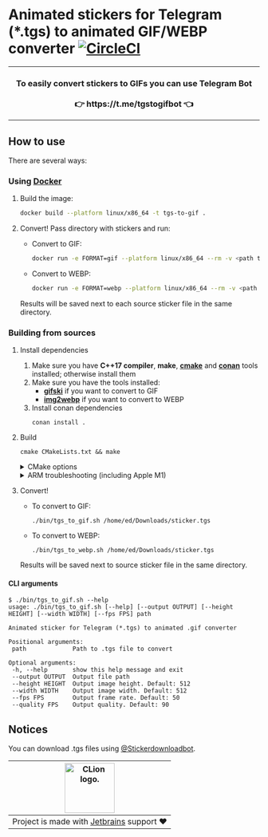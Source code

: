 # Animated stickers for Telegram (*.tgs) to animated GIF/WEBP converter [![CircleCI](https://circleci.com/gh/ed-asriyan/tgs-to-gif/tree/master.svg?style=svg)](https://circleci.com/gh/ed-asriyan/tgs-to-gif/tree/master)

<hr/>
<h3 align="center">
To easily convert stickers to GIFs you can use Telegram Bot</br></br>👉 https://t.me/tgstogifbot 👈
</h3>
<hr/>

## How to use
There are several ways:

### Using [Docker](https://www.docker.com/)
1. Build the image:
    ```bash
    docker build --platform linux/x86_64 -t tgs-to-gif .
    ```

2. Convert! Pass directory with stickers and run:
   - Convert to GIF:
     ```bash
     docker run -e FORMAT=gif --platform linux/x86_64 --rm -v <path to directory with stickers>:/source tgs-to-gif
     ```
   - Convert to WEBP:
     ```bash
     docker run -e FORMAT=webp --platform linux/x86_64 --rm -v <path to directory with stickers>:/source tgs-to-gif
     ```
   Results will be saved next to each source sticker file in the same directory.

### Building from sources
1. Install dependencies
    1. Make sure you have **C++17 compiler**, **make**, **[cmake](https://cmake.org)** and **[conan](https://conan.io)** tools installed; otherwise install them
    2. Make sure you have the tools installed:
       - **[gifski](https://gif.ski)** if you want to convert to GIF
       - **[img2webp](https://developers.google.com/speed/webp/docs/img2webp)** if you want to convert to WEBP
    3. Install conan dependencies
       ```terminal
       conan install .
       ```
2. Build
   ```terminal
   cmake CMakeLists.txt && make
   ```
   <details>
       <summary>CMake options</summary>
       <code>TGS_TO_PNG_STATIC_LINKING</code>: enable static linking. Default value: <code>OFF</code> if OS is darwin; otherwise <code>ON</code>

       cmake -DTGS_TO_PNG_STATIC_LINKING=ON CMakeLists.txt && make
       
       cmake -DTGS_TO_PNG_STATIC_LINKING=OFF CMakeLists.txt && make
   </details>
   <details>
       <summary>ARM troubleshooting (including Apple M1)</summary>
       Run the following command and try again:
   
       echo '#if defined(__ARM_NEON__)
   
       #include "vdrawhelper.h"
    
       void memfill32(uint32_t *dest, uint32_t value, int length)
       {
           memset(dest, value, length);
       }
   
       static void color_SourceOver(uint32_t *dest, int length, uint32_t color, uint32_t alpha)
       {
           int ialpha, i;

           if (alpha != 255) color = BYTE_MUL(color, alpha);
           ialpha = 255 - vAlpha(color);
           for (i = 0; i < length; ++i) dest[i] = color + BYTE_MUL(dest[i], ialpha);
       }
   
       void RenderFuncTable::neon()
       {
           updateColor(BlendMode::Src , color_SourceOver);
       }
       #endif
       ' > lib/src/rlottie/src/vector/vdrawhelper_neon.cpp
    </details>
3. Convert!
   - To convert to GIF: 
     ```terminal
     ./bin/tgs_to_gif.sh /home/ed/Downloads/sticker.tgs
     ```
   - To convert to WEBP: 
     ```terminal
     ./bin/tgs_to_webp.sh /home/ed/Downloads/sticker.tgs
     ```
   Results will be saved next to source sticker file in the same directory.

#### CLI arguments
```terminal
$ ./bin/tgs_to_gif.sh --help 
usage: ./bin/tgs_to_gif.sh [--help] [--output OUTPUT] [--height HEIGHT] [--width WIDTH] [--fps FPS] path

Animated sticker for Telegram (*.tgs) to animated .gif converter

Positional arguments:
 path             Path to .tgs file to convert

Optional arguments:
 -h, --help       show this help message and exit
 --output OUTPUT  Output file path
 --height HEIGHT  Output image height. Default: 512
 --width WIDTH    Output image width. Default: 512
 --fps FPS        Output frame rate. Default: 50
 --quality FPS    Output quality. Default: 90
```

## Notices
You can download .tgs files using [@Stickerdownloadbot](https://t.me/Stickerdownloadbot).

|<a href="https://www.jetbrains.com/clion/" ><img src="https://resources.jetbrains.com/storage/products/company/brand/logos/CLion.png" alt="CLion logo." style="height: 100px"></a>|
|--|
|Project is made with [Jetbrains](https://www.jetbrains.com) support ❤️|
